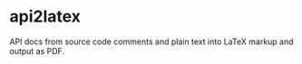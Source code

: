 api2latex
=========

API docs from source code comments and plain text into LaTeX markup and output as PDF.
